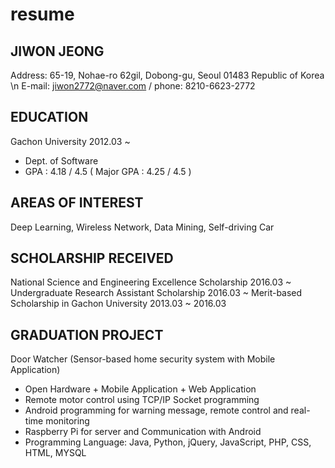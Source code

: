 # resume

## JIWON JEONG

Address: 65-19, Nohae-ro 62gil, Dobong-gu, Seoul 01483 Republic of Korea
\n E-mail: jiwon2772@naver.com / phone: 8210-6623-2772
## EDUCATION
Gachon University  2012.03 ~
* Dept. of Software
* GPA : 4.18 / 4.5 ( Major GPA : 4.25 / 4.5 )
## AREAS OF INTEREST
Deep Learning, Wireless Network, Data Mining, Self-driving Car
## SCHOLARSHIP RECEIVED
National Science and Engineering Excellence Scholarship
2016.03 ~
Undergraduate Research Assistant Scholarship
2016.03 ~
Merit-based Scholarship in Gachon University
2013.03 ~ 2016.03
## GRADUATION PROJECT
Door Watcher (Sensor-based home security system with Mobile Application)
* Open Hardware + Mobile Application + Web Application
* Remote motor control using TCP/IP Socket programming
* Android programming for warning message, remote control and real-time monitoring
* Raspberry Pi for server and Communication with Android
* Programming Language: Java, Python, jQuery, JavaScript, PHP, CSS, HTML, MYSQL
